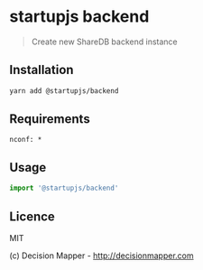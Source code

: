 # startupjs backend
> Create new ShareDB backend instance

## Installation

```sh
yarn add @startupjs/backend
```

## Requirements

```
nconf: *
```

## Usage

```js
import '@startupjs/backend'
```

## Licence

MIT

(c) Decision Mapper - http://decisionmapper.com
